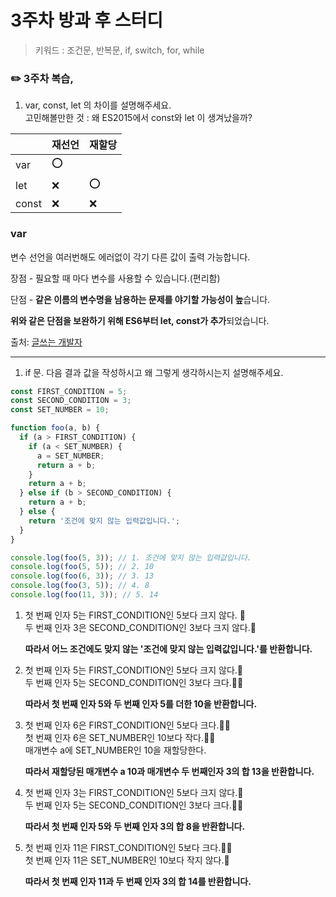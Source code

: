 # 3주차 방과 후 스터디

> 키워드 : 조건문, 반복문, if, switch, for, while

### ✏️ 3주차 복습,

1. var, const, let 의 차이를 설명해주세요.  
   고민해볼만한 것 : 왜 ES2015에서 const와 let 이 생겨났을까?

|       | 재선언 | 재할당 |
| ----- | ------ | ------ |
| var   | :o:    |        |
| let   | :x:    | :o:    |
| const | :x:    | :x:    |

### **var**

변수 선언을 여러번해도 에러없이 각기 다른 값이 출력 가능합니다.

장점 - 필요할 때 마다 변수를 사용할 수 있습니다.(편리함)

단점 - **같은 이름의 변수명을 남용하는 문제를 야기할 가능성이 높**습니다.

**위와 같은 단점을 보완하기 위해 ES6부터 let, const가 추가**되었습니다.

출처: [글쓰는 개발자](https://backstreet-programmer.tistory.com/76 )



------



1. if 문. 다음 결과 값을 작성하시고 왜 그렇게 생각하시는지 설명해주세요.

```javascript
const FIRST_CONDITION = 5;
const SECOND_CONDITION = 3;
const SET_NUMBER = 10;

function foo(a, b) {
  if (a > FIRST_CONDITION) {
    if (a < SET_NUMBER) {
      a = SET_NUMBER;
      return a + b;
    }
    return a + b;
  } else if (b > SECOND_CONDITION) {
    return a + b;
  } else {
    return '조건에 맞지 않는 입력값입니다.';
  }
}

console.log(foo(5, 3)); // 1. 조건에 맞지 않는 입력값입니다.
console.log(foo(5, 5)); // 2. 10
console.log(foo(6, 3)); // 3. 13
console.log(foo(3, 5)); // 4. 8
console.log(foo(11, 3)); // 5. 14
```

1. 첫 번째 인자 5는 FIRST_CONDITION인 5보다 크지 않다. :no_good:  
   두 번째 인자 3은 SECOND_CONDITION인 3보다 크지 않다.:no_good:  

   **따라서 어느 조건에도 맞지 않는 '조건에 맞지 않는 입력값입니다.'를 반환합니다.**  

   

2. 첫 번째 인자 5는 FIRST_CONDITION인 5보다 크지 않다.:no_good:  
   두 번째 인자 5는 SECOND_CONDITION인 3보다 크다.:ok_woman:  

   **따라서 첫 번째 인자 5와 두 번째 인자 5를 더한 10을 반환합니다.** 

   

3. 첫 번째 인자 6은 FIRST_CONDITION인 5보다 크다.:ok_woman:  
   첫 번째 인자 6은 SET_NUMBER인 10보다 작다.:ok_woman:  
   매개변수 a에 SET_NUMBER인 10을 재할당한다.  

   **따라서 재할당된 매개변수 a 10과 매개변수 두 번째인자 3의 합 13을 반환합니다.**  

   

4. 첫 번째 인자 3는 FIRST_CONDITION인 5보다 크지 않다.:no_good:  
   두 번째 인자 5는 SECOND_CONDITION인 3보다 크다.:ok_woman:  

   **따라서 첫 번째 인자 5와 두 번째 인자 3의 합 8을 반환합니다.**  

   

5. 첫 번째 인자 11은 FIRST_CONDITION인 5보다 크다.:ok_woman:  
   첫 번째 인자 11은 SET_NUMBER인 10보다 작지 않다.:no_good:  

   **따라서 첫 번째 인자 11과 두 번째 인자 3의 합 14를 반환합니다.** 

